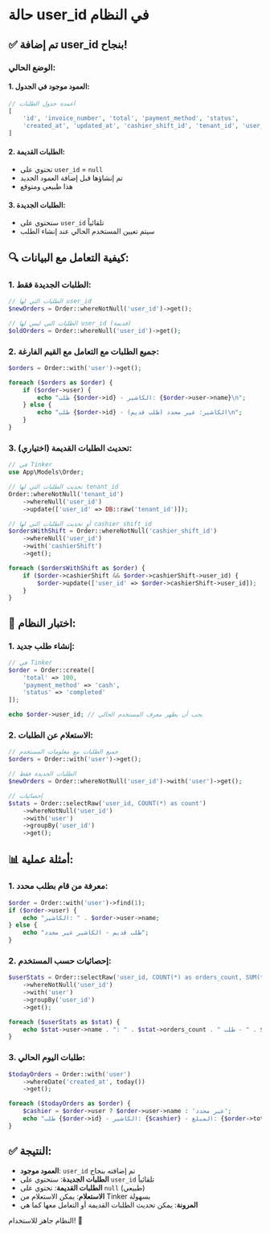 # حالة user_id في النظام

## ✅ تم إضافة user_id بنجاح!

### الوضع الحالي:

#### 1. **العمود موجود في الجدول**:
```php
// أعمدة جدول الطلبات
[
    'id', 'invoice_number', 'total', 'payment_method', 'status',
    'created_at', 'updated_at', 'cashier_shift_id', 'tenant_id', 'user_id'
]
```

#### 2. **الطلبات القديمة**:
- تحتوي على `user_id` = `null`
- تم إنشاؤها قبل إضافة العمود الجديد
- هذا طبيعي ومتوقع

#### 3. **الطلبات الجديدة**:
- ستحتوي على `user_id` تلقائياً
- سيتم تعيين المستخدم الحالي عند إنشاء الطلب

## 🔍 كيفية التعامل مع البيانات:

### 1. **الطلبات الجديدة فقط**:
```php
// الطلبات التي لها user_id
$newOrders = Order::whereNotNull('user_id')->get();

// الطلبات التي ليس لها user_id (قديمة)
$oldOrders = Order::whereNull('user_id')->get();
```

### 2. **جميع الطلبات مع التعامل مع القيم الفارغة**:
```php
$orders = Order::with('user')->get();

foreach ($orders as $order) {
    if ($order->user) {
        echo "طلب {$order->id} - الكاشير: {$order->user->name}\n";
    } else {
        echo "طلب {$order->id} - الكاشير: غير محدد (طلب قديم)\n";
    }
}
```

### 3. **تحديث الطلبات القديمة** (اختياري):
```php
// في Tinker
use App\Models\Order;

// تحديث الطلبات التي لها tenant_id
Order::whereNotNull('tenant_id')
    ->whereNull('user_id')
    ->update(['user_id' => DB::raw('tenant_id')]);

// أو تحديث الطلبات التي لها cashier_shift_id
$ordersWithShift = Order::whereNotNull('cashier_shift_id')
    ->whereNull('user_id')
    ->with('cashierShift')
    ->get();

foreach ($ordersWithShift as $order) {
    if ($order->cashierShift && $order->cashierShift->user_id) {
        $order->update(['user_id' => $order->cashierShift->user_id]);
    }
}
```

## 🧪 اختبار النظام:

### 1. **إنشاء طلب جديد**:
```php
// في Tinker
$order = Order::create([
    'total' => 100,
    'payment_method' => 'cash',
    'status' => 'completed'
]);

echo $order->user_id; // يجب أن يظهر معرف المستخدم الحالي
```

### 2. **الاستعلام عن الطلبات**:
```php
// جميع الطلبات مع معلومات المستخدم
$orders = Order::with('user')->get();

// الطلبات الجديدة فقط
$newOrders = Order::whereNotNull('user_id')->with('user')->get();

// إحصائيات
$stats = Order::selectRaw('user_id, COUNT(*) as count')
    ->whereNotNull('user_id')
    ->with('user')
    ->groupBy('user_id')
    ->get();
```

## 📊 أمثلة عملية:

### 1. **معرفة من قام بطلب محدد**:
```php
$order = Order::with('user')->find(1);
if ($order->user) {
    echo "الكاشير: " . $order->user->name;
} else {
    echo "طلب قديم - الكاشير غير محدد";
}
```

### 2. **إحصائيات حسب المستخدم**:
```php
$userStats = Order::selectRaw('user_id, COUNT(*) as orders_count, SUM(total) as total_sales')
    ->whereNotNull('user_id')
    ->with('user')
    ->groupBy('user_id')
    ->get();

foreach ($userStats as $stat) {
    echo $stat->user->name . ": " . $stat->orders_count . " طلب - " . $stat->total_sales . " جنيه\n";
}
```

### 3. **طلبات اليوم الحالي**:
```php
$todayOrders = Order::with('user')
    ->whereDate('created_at', today())
    ->get();

foreach ($todayOrders as $order) {
    $cashier = $order->user ? $order->user->name : 'غير محدد';
    echo "طلب {$order->id} - الكاشير: {$cashier} - المبلغ: {$order->total}\n";
}
```

## ✅ النتيجة:

- **العمود موجود**: `user_id` تم إضافته بنجاح
- **الطلبات الجديدة**: ستحتوي على `user_id` تلقائياً
- **الطلبات القديمة**: تحتوي على `null` (طبيعي)
- **الاستعلام**: يمكن الاستعلام من Tinker بسهولة
- **المرونة**: يمكن تحديث الطلبات القديمة أو التعامل معها كما هي

النظام جاهز للاستخدام! 🎉 